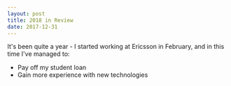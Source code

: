 ```yaml
---
layout: post
title: 2018 in Review
date: 2017-12-31
---
```


It's been quite a year - I started working at Ericsson in February, and in this time I've managed to:

- Pay off my student loan
- Gain more experience with new technologies
